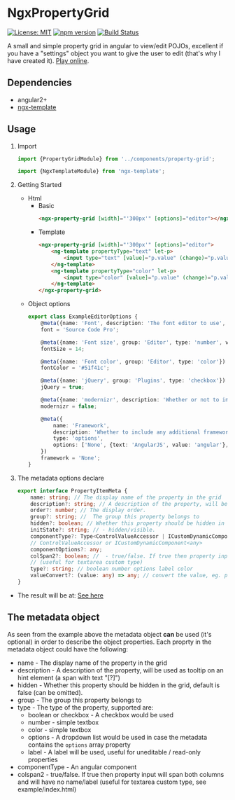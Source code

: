 # NgxPropertyGrid

[![License: MIT](https://img.shields.io/badge/License-MIT-yellow.svg)](https://opensource.org/licenses/MIT)
[![npm version](https://badge.fury.io/js/ngx-property-grid.svg)](https://badge.fury.io/js/ngx-property-grid)
[![Build Status](https://travis-ci.org/mokeyish/ngx-property-grid.svg?branch=master)](https://travis-ci.org/mokeyish/ngx-property-grid)

A small and simple property grid in angular to view/edit POJOs, excellent if you have a "settings" object you want to give the user to edit (that's why I have created it). [Play online](https://stackblitz.com/edit/angular-veuf4i).

## Dependencies

* angular2+
* [ngx-template](https://www.npmjs.com/package/ngx-template)

## Usage

1. Import
    ```TypeScript
    import {PropertyGridModule} from '../components/property-grid';

    import {NgxTemplateModule} from 'ngx-template';
    ```
2. Getting Started
    * Html
        * Basic
            ```HTML
            <ngx-property-grid [width]="'300px'" [options]="editor"></ngx-property-grid>
            ```
        * Template
            ```Html
            <ngx-property-grid [width]="'300px'" [options]="editor">
                <ng-template propertyType="text" let-p>
                    <input type="text" [value]="p.value" (change)="p.value = $event.target.value">
                </ng-template>
                <ng-template propertyType="color" let-p>
                    <input type="color" [value]="p.value" (change)="p.value = $event.target.value">
                </ng-template>
            </ngx-property-grid>
            ```
    * Object options
        ```ts
        export class ExampleEditorOptions {
            @meta({name: 'Font', description: 'The font editor to use', componentType: SimpleTextEditorComponent, group: 'Editor', hidden: false})
            font = 'Source Code Pro';

            @meta({name: 'Font size', group: 'Editor', type: 'number', valueConvert: parseInt})
            fontSize = 14;

            @meta({name: 'Font color', group: 'Editor', type: 'color'})
            fontColor = '#51f41c';

            @meta({name: 'jQuery', group: 'Plugins', type: 'checkbox'})
            jQuery = true;

            @meta({name: 'modernizr', description: 'Whether or not to include modernizr on the page', group: 'Plugins', type: 'checkbox'})
            modernizr = false;

            @meta({
                name: 'Framework',
                description: 'Whether to include any additional framework',
                type: 'options',
                options: ['None', {text: 'AngularJS', value: 'angular'}, {text: 'Backbone.js', value: 'backbone'}]
            })
            framework = 'None';
        }
        ```
3. The metadata options declare

    ```TypeScript
    export interface PropertyItemMeta {
        name: string; // The display name of the property in the grid
        description?: string; // A description of the property, will be used as tooltip on an hint element (a span with text "[?]")
        order?: number; // The display order.
        group?: string; //  The group this property belongs to
        hidden?: boolean; // Whether this property should be hidden in the grid, default is false (can be omitted).
        initState?: string; // - hidden/visible.
        componentType?: Type<ControlValueAccessor | ICustomDynamicComponent<any>>; // an custom component should be implement
        // ControlValueAccessor or ICustomDynamicComponent<any>
        componentOptions?: any;
        colSpan2?: boolean; //  - true/false. If true then property input will span both columns and will have no name/label
        // (useful for textarea custom type)
        type?: string; // boolean number options label color
        valueConvert?: (value: any) => any; // convert the value, eg. parseInt
    }
    ```

* The result will be  at: [See here](https://stackblitz.com/edit/angular-veuf4i)

## The metadata object

As seen from the example above the metadata object **can** be used (it's optional) in order to describe the object properties.
Each proprty in the metadata object could have the following:

* name - The display name of the property in the grid
* description - A description of the property, will be used as tooltip on an hint element (a span with text "[?]")
* hidden - Whether this property should be hidden in the grid, default is false (can be omitted).
* group - The group this property belongs to
* type - The type of the property, supported are:
  * boolean or checkbox - A checkbox would be used
  * number -  simple textbox
  * color - simple textbox
  * options - A dropdown list would be used in case the metadata contains the `options` array property
  * label - A label will be used, useful for uneditable / read-only properties
* componentType - An angular component
* colspan2 - true/false. If true then property input will span both columns and will have no name/label (useful for textarea custom type, see example/index.html)
